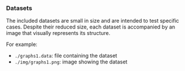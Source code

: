 ### Datasets

The included datasets are small in size and are intended to test specific cases. Despite their reduced size, each dataset is accompanied by an image that visually represents its structure.

For example:
- `./graphs1.data`: file containing the dataset
- `./img/graphs1.png`: image showing the dataset
